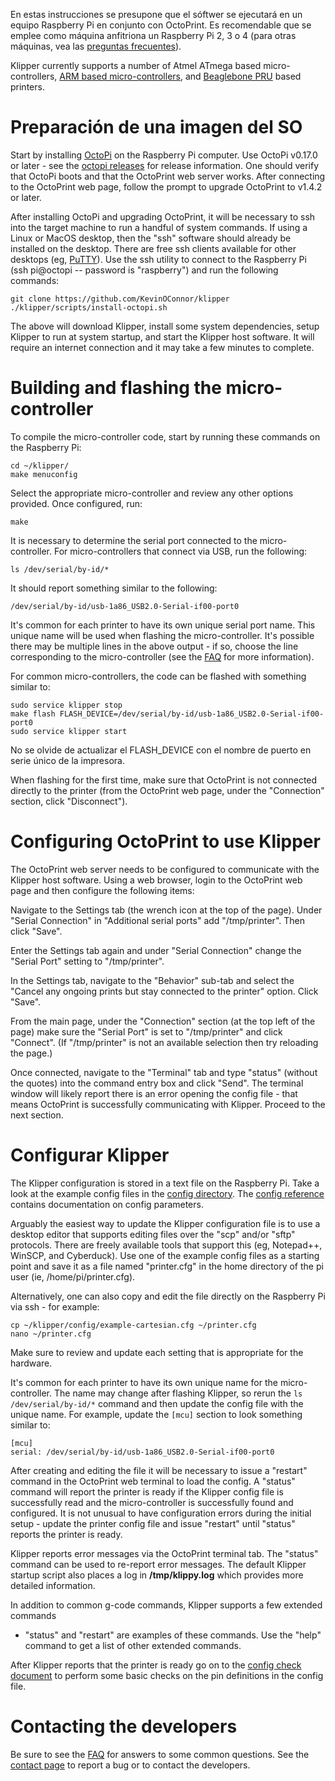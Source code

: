 En estas instrucciones se presupone que el sóftwer se ejecutará en un equipo
Raspberry Pi en conjunto con OctoPrint. Es recomendable que se emplee como
máquina anfitriona un Raspberry Pi 2, 3 o 4 (para otras máquinas, vea las
[preguntas
frecuentes](FAQ.md#can-i-run-klipper-on-something-other-than-a-raspberry-pi-3)).

Klipper currently supports a number of Atmel ATmega based micro-controllers,
[ARM based micro-controllers](Features.md#step-benchmarks), and [Beaglebone
PRU](beaglebone.md) based printers.

# Preparación de una imagen del SO

Start by installing [OctoPi](https://github.com/guysoft/OctoPi) on the Raspberry
Pi computer. Use OctoPi v0.17.0 or later - see the [octopi
releases](https://github.com/guysoft/OctoPi/releases) for release information.
One should verify that OctoPi boots and that the OctoPrint web server works.
After connecting to the OctoPrint web page, follow the prompt to upgrade
OctoPrint to v1.4.2 or later.

After installing OctoPi and upgrading OctoPrint, it will be necessary to ssh
into the target machine to run a handful of system commands. If using a Linux or
MacOS desktop, then the "ssh" software should already be installed on the
desktop. There are free ssh clients available for other desktops (eg,
[PuTTY](https://www.chiark.greenend.org.uk/~sgtatham/putty/)). Use the ssh
utility to connect to the Raspberry Pi (ssh pi@octopi -- password is
"raspberry") and run the following commands:

```
git clone https://github.com/KevinOConnor/klipper
./klipper/scripts/install-octopi.sh
```

The above will download Klipper, install some system dependencies, setup Klipper
to run at system startup, and start the Klipper host software. It will require
an internet connection and it may take a few minutes to complete.

# Building and flashing the micro-controller

To compile the micro-controller code, start by running these commands on the
Raspberry Pi:

```
cd ~/klipper/
make menuconfig
```

Select the appropriate micro-controller and review any other options provided.
Once configured, run:

```
make
```

It is necessary to determine the serial port connected to the micro-controller.
For micro-controllers that connect via USB, run the following:

```
ls /dev/serial/by-id/*
```

It should report something similar to the following:

```
/dev/serial/by-id/usb-1a86_USB2.0-Serial-if00-port0
```

It's common for each printer to have its own unique serial port name. This
unique name will be used when flashing the micro-controller. It's possible there
may be multiple lines in the above output - if so, choose the line corresponding
to the micro-controller (see the [FAQ](FAQ.md#wheres-my-serial-port) for more
information).

For common micro-controllers, the code can be flashed with something similar to:

```
sudo service klipper stop
make flash FLASH_DEVICE=/dev/serial/by-id/usb-1a86_USB2.0-Serial-if00-port0
sudo service klipper start
```

No se olvide de actualizar el FLASH_DEVICE con el nombre de puerto en serie
único de la impresora.

When flashing for the first time, make sure that OctoPrint is not connected
directly to the printer (from the OctoPrint web page, under the "Connection"
section, click "Disconnect").

# Configuring OctoPrint to use Klipper

The OctoPrint web server needs to be configured to communicate with the Klipper
host software. Using a web browser, login to the OctoPrint web page and then
configure the following items:

Navigate to the Settings tab (the wrench icon at the top of the page). Under
"Serial Connection" in "Additional serial ports" add "/tmp/printer". Then click
"Save".

Enter the Settings tab again and under "Serial Connection" change the "Serial
Port" setting to "/tmp/printer".

In the Settings tab, navigate to the "Behavior" sub-tab and select the "Cancel
any ongoing prints but stay connected to the printer" option. Click "Save".

From the main page, under the "Connection" section (at the top left of the page)
make sure the "Serial Port" is set to "/tmp/printer" and click "Connect". (If
"/tmp/printer" is not an available selection then try reloading the page.)

Once connected, navigate to the "Terminal" tab and type "status" (without the
quotes) into the command entry box and click "Send". The terminal window will
likely report there is an error opening the config file - that means OctoPrint
is successfully communicating with Klipper. Proceed to the next section.

# Configurar Klipper

The Klipper configuration is stored in a text file on the Raspberry Pi. Take a
look at the example config files in the [config directory](../config/). The
[config reference](Config_Reference.md) contains documentation on config
parameters.

Arguably the easiest way to update the Klipper configuration file is to use a
desktop editor that supports editing files over the "scp" and/or "sftp"
protocols. There are freely available tools that support this (eg, Notepad++,
WinSCP, and Cyberduck). Use one of the example config files as a starting point
and save it as a file named "printer.cfg" in the home directory of the pi user
(ie, /home/pi/printer.cfg).

Alternatively, one can also copy and edit the file directly on the Raspberry Pi
via ssh - for example:

```
cp ~/klipper/config/example-cartesian.cfg ~/printer.cfg
nano ~/printer.cfg
```

Make sure to review and update each setting that is appropriate for the
hardware.

It's common for each printer to have its own unique name for the
micro-controller. The name may change after flashing Klipper, so rerun the
`ls /dev/serial/by-id/*` command and then update the config file with the unique
name. For example, update the `[mcu]` section to look something similar to:

```
[mcu]
serial: /dev/serial/by-id/usb-1a86_USB2.0-Serial-if00-port0
```

After creating and editing the file it will be necessary to issue a "restart"
command in the OctoPrint web terminal to load the config. A "status" command
will report the printer is ready if the Klipper config file is successfully read
and the micro-controller is successfully found and configured. It is not unusual
to have configuration errors during the initial setup - update the printer
config file and issue "restart" until "status" reports the printer is ready.

Klipper reports error messages via the OctoPrint terminal tab. The "status"
command can be used to re-report error messages. The default Klipper startup
script also places a log in **/tmp/klippy.log** which provides more detailed
information.

In addition to common g-code commands, Klipper supports a few extended commands
- "status" and "restart" are examples of these commands. Use the "help" command
to get a list of other extended commands.

After Klipper reports that the printer is ready go on to the [config check
document](Config_checks.md) to perform some basic checks on the pin definitions
in the config file.

# Contacting the developers

Be sure to see the [FAQ](FAQ.md) for answers to some common questions. See the
[contact page](Contact.md) to report a bug or to contact the developers.
